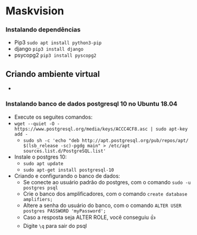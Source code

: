 # Maskvision

### Instalando dependências

- Pip3 `sudo apt install python3-pip`
- django `pip3 install django`
- psycopg2 `pip3 install pyscopg2`
## Criando ambiente virtual

-

### Instalando banco de dados postgresql 10 no Ubuntu 18.04

- Execute os seguites comandos:
- `wget --quiet -O - https://www.postgresql.org/media/keys/ACCC4CF8.asc | sudo apt-key add -`
    - `sudo sh -c 'echo "deb http://apt.postgresql.org/pub/repos/apt/ $(lsb_release -sc)-pgdg main" > /etc/apt sources.list.d/PostgreSQL.list'`
- Instale o postgres 10:
    - `sudo apt update`
    - `sudo apt-get install postgresql-10`
- Criando e configurando o banco de dados:
    - Se conecte ao usuário padrão do postgres, com o comando `sudo -u postgres psql`
    - Crie o banco dos amplificadores, com o comando `create database amplifiers;`
    - Altere a senha do usuário do banco, com o comando `ALTER USER postgres PASSWORD 'myPassword';`
    - Caso a resposta seja ALTER ROLE, você conseguiu :+1:
    - Digite `\q` para sair do psql

